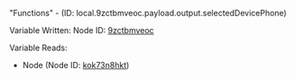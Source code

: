 "Functions" - (ID: local.9zctbmveoc.payload.output.selectedDevicePhone)

Variable Written:
Node ID: [9zctbmveoc](../nodes/9zctbmveoc.md)

Variable Reads:
* Node (Node ID: [kok73n8hkt](../nodes/kok73n8hkt.md))
